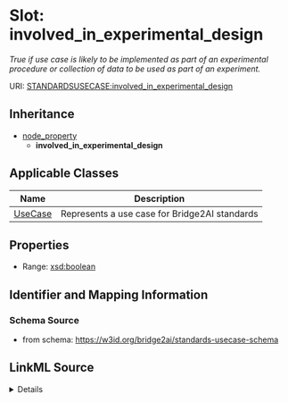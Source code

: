 # Slot: involved_in_experimental_design
_True if use case is likely to be implemented as part of an experimental procedure or collection of data to be used as part of an experiment._


URI: [STANDARDSUSECASE:involved_in_experimental_design](https://w3id.org/bridge2ai/standards-usecase-schema/involved_in_experimental_design)




## Inheritance

* [node_property](node_property.md)
    * **involved_in_experimental_design**





## Applicable Classes

| Name | Description |
| --- | --- |
[UseCase](UseCase.md) | Represents a use case for Bridge2AI standards






## Properties

* Range: [xsd:boolean](http://www.w3.org/2001/XMLSchema#boolean)







## Identifier and Mapping Information







### Schema Source


* from schema: https://w3id.org/bridge2ai/standards-usecase-schema




## LinkML Source

<details>
```yaml
name: involved_in_experimental_design
description: True if use case is likely to be implemented as part of an experimental
  procedure or collection of data to be used as part of an experiment.
from_schema: https://w3id.org/bridge2ai/standards-usecase-schema
rank: 1000
is_a: node property
domain: NamedThing
alias: involved_in_experimental_design
domain_of:
- UseCase
range: boolean

```
</details>
